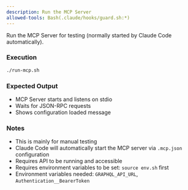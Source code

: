 ```yaml
---
description: Run the MCP Server
allowed-tools: Bash(.claude/hooks/guard.sh:*)
---
```


Run the MCP Server for testing (normally started by Claude Code automatically).

### Execution

```bash
./run-mcp.sh
```

### Expected Output

- MCP Server starts and listens on stdio
- Waits for JSON-RPC requests
- Shows configuration loaded message

### Notes

- This is mainly for manual testing
- Claude Code will automatically start the MCP server via `.mcp.json` configuration
- Requires API to be running and accessible
- Requires environment variables to be set: `source env.sh` first
- Environment variables needed: `GRAPHQL_API_URL`, `Authentication__BearerToken`
